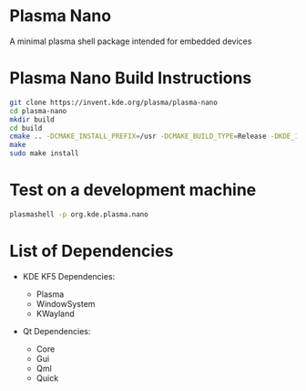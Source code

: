 Plasma Nano
=======================

A minimal plasma shell package intended for embedded devices

Plasma Nano Build Instructions
==============================

```bash
git clone https://invent.kde.org/plasma/plasma-nano
cd plasma-nano
mkdir build
cd build
cmake .. -DCMAKE_INSTALL_PREFIX=/usr -DCMAKE_BUILD_TYPE=Release -DKDE_INSTALL_USE_QT_SYS_PATHS=ON
make
sudo make install
```

Test on a development machine
=======================

```bash
plasmashell -p org.kde.plasma.nano
```

List of Dependencies
====================

- KDE KF5 Dependencies:
  - Plasma
  - WindowSystem
  - KWayland
  
- Qt Dependencies:
  - Core
  - Gui
  - Qml
  - Quick
